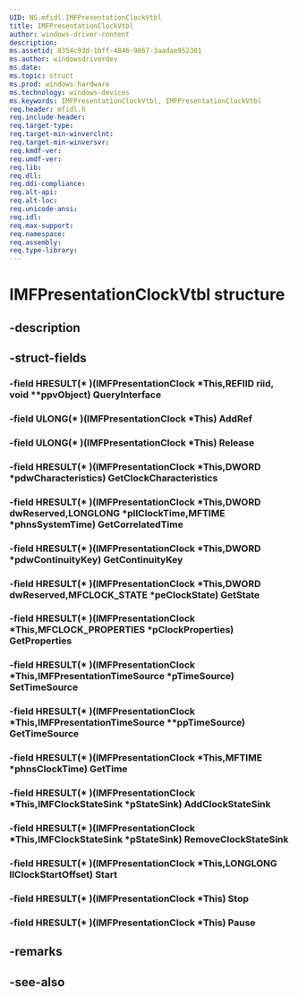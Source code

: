 ```yaml
---
UID: NS.mfidl.IMFPresentationClockVtbl
title: IMFPresentationClockVtbl
author: windows-driver-content
description: 
ms.assetid: 8354c93d-1bff-4846-9867-3aadae952301
ms.author: windowsdriverdev
ms.date: 
ms.topic: struct
ms.prod: windows-hardware
ms.technology: windows-devices
ms.keywords: IMFPresentationClockVtbl, IMFPresentationClockVtbl
req.header: mfidl.h
req.include-header:
req.target-type:
req.target-min-winverclnt:
req.target-min-winversvr:
req.kmdf-ver:
req.umdf-ver:
req.lib:
req.dll:
req.ddi-compliance:
req.alt-api:
req.alt-loc:
req.unicode-ansi:
req.idl:
req.max-support:
req.namespace:
req.assembly:
req.type-library:
---
```


# IMFPresentationClockVtbl structure

## -description



## -struct-fields

### -field HRESULT(* )(IMFPresentationClock *This,REFIID riid, void **ppvObject) QueryInterface			
 	
### -field ULONG(* )(IMFPresentationClock *This) AddRef			
 	
### -field ULONG(* )(IMFPresentationClock *This) Release			
 	
### -field HRESULT(* )(IMFPresentationClock *This,DWORD *pdwCharacteristics) GetClockCharacteristics			
 	
### -field HRESULT(* )(IMFPresentationClock *This,DWORD dwReserved,LONGLONG *pllClockTime,MFTIME *phnsSystemTime) GetCorrelatedTime			
 	
### -field HRESULT(* )(IMFPresentationClock *This,DWORD *pdwContinuityKey) GetContinuityKey			
 	
### -field HRESULT(* )(IMFPresentationClock *This,DWORD dwReserved,MFCLOCK_STATE *peClockState) GetState			
 	
### -field HRESULT(* )(IMFPresentationClock *This,MFCLOCK_PROPERTIES *pClockProperties) GetProperties			
 	
### -field HRESULT(* )(IMFPresentationClock *This,IMFPresentationTimeSource *pTimeSource) SetTimeSource			
 	
### -field HRESULT(* )(IMFPresentationClock *This,IMFPresentationTimeSource **ppTimeSource) GetTimeSource			
 	
### -field HRESULT(* )(IMFPresentationClock *This,MFTIME *phnsClockTime) GetTime			
 	
### -field HRESULT(* )(IMFPresentationClock *This,IMFClockStateSink *pStateSink) AddClockStateSink			
 	
### -field HRESULT(* )(IMFPresentationClock *This,IMFClockStateSink *pStateSink) RemoveClockStateSink			
 	
### -field HRESULT(* )(IMFPresentationClock *This,LONGLONG llClockStartOffset) Start			
 	
### -field HRESULT(* )(IMFPresentationClock *This) Stop			
 	
### -field HRESULT(* )(IMFPresentationClock *This) Pause			
 	
## -remarks

## -see-also